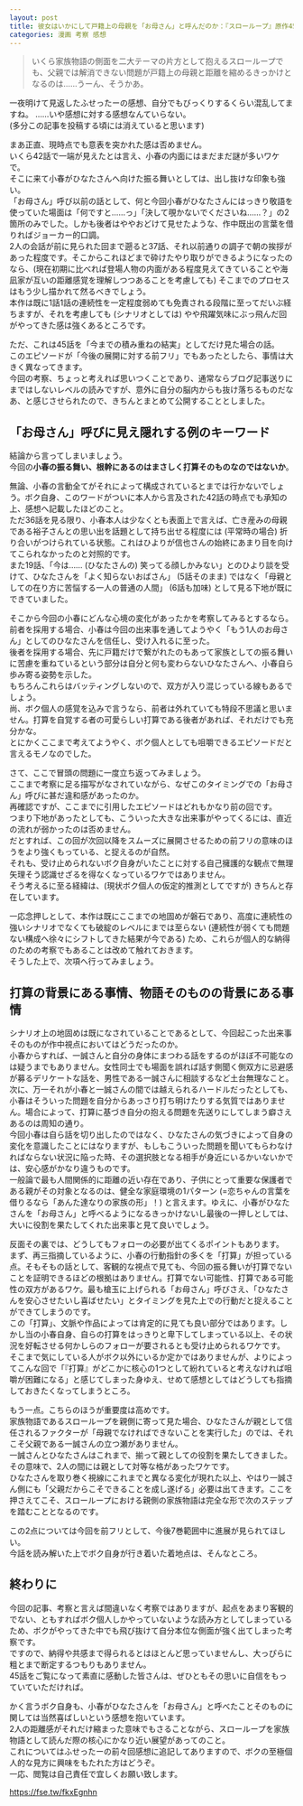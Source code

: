 ```yaml
---
layout: post
title: 彼女はいかにして戸籍上の母親を「お母さん」と呼んだのか：『スローループ』原作45話
categories: 漫画 考察 感想
---
```


> いくら家族物語の側面を二大テーマの片方として抱えるスローループでも、父親では解消できない問題が戸籍上の母親と距離を縮めるきっかけとなるのは……うーん、そうかあ。

一夜明けて見返したふせったーの感想、自分でもびっくりするくらい混乱してますね。 
……いや感想に対する感想なんていらない。  
(多分この記事を投稿する頃には消えていると思います)

まあ正直、現時点でも意表を突かれた感は否めません。  
いくら42話で一端が見えたとは言え、小春の内面にはまだまだ謎が多いワケで。  
そこに来て小春がひなたさんへ向けた振る舞いとしては、出し抜けな印象も強い。  
「お母さん」呼び以前の話として、何と今回小春がひなたさんにはっきり敬語を使っていた場面は「何ですと……っ」「決して覗かないでくださいね……？」の2箇所のみでした。しかも後者はややおどけて見せたような、作中既出の言葉を借りればジョーカー的口調。  
2人の会話が前に見られた回まで遡ると37話、それ以前通りの調子で朝の挨拶があった程度です。そこからこれほどまで砕けたやり取りができるようになったのなら、(現在初期に比べれば登場人物の内面がある程度見えてきていることや海凪家が互いの距離感覚を理解しつつあることを考慮しても) そこまでのプロセスはもう少し描かれて然るべきでしょう。  
本作は既に1話1話の連続性を一定程度弱めても免責される段階に至ってだいぶ経ちますが、それを考慮しても (シナリオとしては) やや飛躍気味にぶっ飛んだ回がやってきた感は強くあるところです。

ただ、これは45話を「今までの積み重ねの結実」としてだけ見た場合の話。  
このエピソードが「今後の展開に対する前フリ」でもあったとしたら、事情は大きく異なってきます。  
今回の考察、ちょっと考えれば思いつくことであり、通常ならブログ記事送りにまではしないレベルの読みですが、意外に自分の脳内からも抜け落ちるものだなあ、と感じさせられたので、きちんとまとめて公開することとしました。

## 「お母さん」呼びに見え隠れする例のキーワード

結論から言ってしまいましょう。  
今回の**小春の振る舞い、根幹にあるのはまさしく打算そのものなのではないか**。

無論、小春の言動全てがそれによって構成されているとまでは行かないでしょう。ボク自身、このワードがついに本人から言及された42話の時点でも承知の上、感想へ記載したほどのこと。  
ただ36話を見る限り、小春本人は少なくとも表面上で言えば、亡き産みの母親である裕子さんとの思い出を話題として持ち出せる程度には (平常時の場合) 折り合いがつけられている状態。これはひよりが信也さんの始終にあまり目を向けてこられなかったのと対照的です。  
また19話、「今は…… (ひなたさんの) 笑ってる顔しかみない」とのひより談を受けて、ひなたさんを「よく知らないおばさん」 (5話そのまま) ではなく「母親としての在り方に苦悩する一人の普通の人間」 (6話も加味) として見る下地が既にできていました。

そこから今回の小春にどんな心境の変化があったかを考察してみるとするなら。  
前者を採用する場合、小春は今回の出来事を通してようやく「もう1人のお母さん」としてのひなたさんを信任し、受け入れるに至った。  
後者を採用する場合、先に戸籍だけで繋がれたのもあって家族としての振る舞いに苦慮を重ねているという部分は自分と何も変わらないひなたさんへ、小春自ら歩み寄る姿勢を示した。  
もちろんこれらはバッティングしないので、双方が入り混じっている線もあるでしょう。  
尚、ボク個人の感覚を込みで言うなら、前者は外れていても特段不思議と思いません。打算を自覚する者の可愛らしい打算である後者があれば、それだけでも充分かな。  
とにかくここまで考えてようやく、ボク個人としても咀嚼できるエピソードだと言えるモノなのでした。

さて、ここで冒頭の問題に一度立ち返ってみましょう。  
ここまで考察に足る描写がなされていながら、なぜこのタイミングでの「お母さん」呼びに甚だ違和感があったのか。  
再確認ですが、ここまでに引用したエピソードはどれもかなり前の回です。  
つまり下地があったとしても、こういった大きな出来事がやってくるには、直近の流れが弱かったのは否めません。  
だとすれば、この回が次回以降をスムーズに展開させるための前フリの意味のほうをより強くもっている、と捉えるのが自然。  
それも、受け止められないボク自身がいたことに対する自己擁護的な観点で無理矢理そう認識せざるを得なくなっているワケではありません。  
そう考えるに至る経緯は、(現状ボク個人の仮定的推測としてですが) きちんと存在しています。

一応念押しとして、本作は既にここまでの地固めが磐石であり、高度に連続性の強いシナリオでなくても破綻のレベルにまでは至らない (連続性が弱くても問題ない構成へ徐々にシフトしてきた結果が今である) ため、これらが個人的な納得のための考察でもあることは改めて触れておきます。  
そうした上で、次項へ行ってみましょう。

## 打算の背景にある事情、物語そのものの背景にある事情

シナリオ上の地固めは既になされていることであるとして、今回起こった出来事そのものが作中視点においてはどうだったのか。  
小春からすれば、一誠さんと自分の身体にまつわる話をするのがほぼ不可能なのは疑うまでもありません。女性同士でも場面を誤れば話す側聞く側双方に忌避感が募るデリケートな話を、男性である一誠さんに相談するなど土台無理なこと。  
次に、万一それが小春と一誠さんの間では越えられるハードルだったとしても、小春はそういった問題を自分からあっさり打ち明けたりする気質ではありません。場合によって、打算に基づき自分の抱える問題を先送りにしてしまう癖さえあるのは周知の通り。  
今回小春は自ら話を切り出したのではなく、ひなたさんの気づきによって自身の変化を意識したことにはなりますが、もしもこういった問題を聞いてもらわなければならない状況に陥った時、その選択肢となる相手が身近にいるかいないかでは、安心感がかなり違うものです。  
一般論で最も人間関係的に距離の近い存在であり、子供にとって重要な保護者である親がその対象となるのは、健全な家庭環境の1パターン (=恋ちゃんの言葉を借りるなら「あんた達なりの家族の形」！) と言えます。ゆえに、小春がひなたさんを「お母さん」と呼べるようになるきっかけないし最後の一押しとしては、大いに役割を果たしてくれた出来事と見て良いでしょう。

反面その裏では、どうしてもフォローの必要が出てくるポイントもあります。  
まず、再三指摘しているように、小春の行動指針の多くを「打算」が担っている点。そもそもの話として、客観的な視点で見ても、今回の振る舞いが打算でないことを証明できるほどの根拠はありません。打算でない可能性、打算である可能性の双方があるワケ。最も槍玉に上げられる「お母さん」呼びさえ、「ひなたさんを安心させたいし喜ばせたい」とタイミングを見た上での行動だと捉えることができてしまうのです。  
この「打算」、文脈や作品によっては肯定的に見ても良い部分ではあります。しかし当の小春自身、自らの打算をはっきりと卑下してしまっている以上、その状況を好転させる何かしらのフォローが要されるとも受け止められるワケです。  
そこまで気にしている人がボク以外にいるか定かではありませんが、よりによってこんな回で「『打算』がどこかに核心の1つとして紛れていると考えなければ咀嚼が困難になる」と感じてしまった身ゆえ、せめて感想としてはどうしても指摘しておきたくなってしまうところ。

もう一点。こちらのほうが重要度は高めです。  
家族物語であるスローループを親側に寄って見た場合、ひなたさんが親として信任されるファクターが「母親でなければできないことを実行した」のでは、それこそ父親である一誠さんの立つ瀬がありません。  
一誠さんとひなたさんはこれまで、揃って親としての役割を果たしてきました。その意味で、2人の間には親として対等な格があったワケです。  
ひなたさんを取り巻く視線にこれまでと異なる変化が現れた以上、やはり一誠さん側にも「父親だからこそできることを成し遂げる」必要は出てきます。ここを押さえてこそ、スローループにおける親側の家族物語は完全な形で次のステップを踏むこととなるのです。

この2点については今回を前フリとして、今後7巻範囲中に進展が見られてほしい。  
今話を読み解いた上でボク自身が行き着いた着地点は、そんなところ。

## 終わりに

今回の記事、考察と言えば間違いなく考察ではありますが、起点をあまり客観的でない、ともすればボク個人しかやっていないような読み方としてしまっているため、ボクがやってきた中でも飛び抜けて自分本位な側面が強く出てしまった考察です。  
ですので、納得や共感まで得られるとはほとんど思っていませんし、大っぴらに粗とまで断定するつもりもありません。  
45話をご覧になって素直に感動した皆さんは、ぜひともその思いに自信をもっていていただければ。

かく言うボク自身も、小春がひなたさんを「お母さん」と呼べたことそのものに関しては当然喜ばしいという感想を抱いています。  
2人の距離感がそれだけ縮まった意味でもさることながら、スローループを家族物語として読んだ際の核心にかなり近い展望があってのこと。  
これについてはふせったーの前々回感想に追記してありますので、ボクの至極個人的な見方に興味をもたれた方はどうぞ。  
一応、閲覧は自己責任で宜しくお願い致します。

<https://fse.tw/fkxEgnhn>
